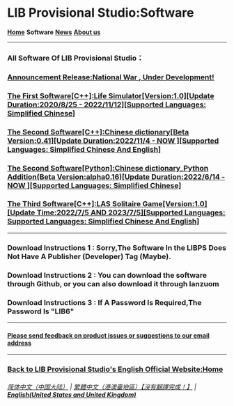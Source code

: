 # LIB Provisional Studio:Software
**[Home](index)** **Software** **[News](News)** **[About us](About_us)**

------------

### All Software Of LIB Provisional Studio：
### [Announcement Release:National War , Under Development!](https://libps.github.io/National_War_preview)
### [The First Software[C++]:Life Simulator[Version:1.0][Update Duration:2020/8/25 - 2022/11/12][Supported Languages: Simplified Chinese]](Life_Simulator)
### [The Second Software[C++]:Chinese dictionary[Beta Version:0.41][Update Duration:2022/11/4 - NOW ][Supported Languages: Simplified Chinese And English]](https://libps.github.io/en/Chinese_dictionary)
### [The Second Software[Python]:Chinese dictionary_Python Addition(Beta Version:alpha0.16)[Update Duration:2022/6/14 - NOW ][Supported Languages: Simplified Chinese]](https://libps.github.io/en/Chinese_dictionary_Python)
### [The Third Software[C++]:LAS Solitaire Game[Version:1.0][Update Time:2022/7/5 AND 2023/7/5][Supported Languages: Supported Languages: Simplified Chinese And English]](https://libps.github.io/en/LAS_solitaire_game)
------------

### Download Instructions 1 : Sorry,The Software In the LIBPS Does Not Have A Publisher (Developer) Tag (Maybe).
### Download Instructions 2 : You can download the software through Github, or you can also download it through lanzuom
### Download Instructions 3 : If A Password Is Required,The Password Is "LIB6"
------------
#### [Please send feedback on product issues or suggestions to our email address](mailto:LIB_Provisional_Studio@outlook.com)
------------
### [Back to LIB Provisional Studio's English Official Website:Home](index)
###### [简体中文（中国大陆）](https://libps.github.io/Software) | [繁體中文（港澳臺地區）【沒有翻譯完成！】](https://libps.github.io/tc/Software) | **[English(United States and United Kingdom)](https://libps.github.io/en/Software)**

